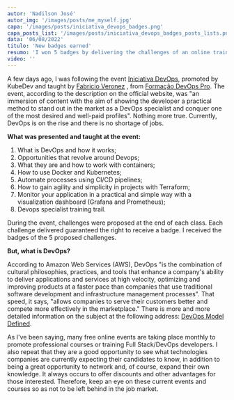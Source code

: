 ```yaml
---
autor: 'Nadilson José'
autor_img: '/images/posts/me_myself.jpg'
capa: '/images/posts/iniciativa_devops_badges.png'
capa_posts_list: '/images/posts/iniciativa_devops_badges_posts_lists.png'
data: '06/08/2022'
titulo: 'New badges earned'
resumo: 'I won 5 badges by delivering the challenges of an online training, the Iniciativa DevOps.'
video: ''
---
```


A few days ago, I was following the event [Iniciativa DevOps](https://iniciativadevops.com.br/), promoted by KubeDev and taught by [Fabricio Veronez](https://www.linkedin.com/in/fabricioveronez) , from [Formação DevOps Pro](https://www.linkedin.com/company/devopspro/). The event, according to the description on the official website, was "an immersion of content with the aim of showing the developer a practical method to stand out in the market as a DevOps specialist and conquer one of the most desired and well-paid profiles". Nothing more true. Currently, DevOps is on the rise and there is no shortage of jobs.

**What was presented and taught at the event:**

1. What is DevOps and how it works;
2. Opportunities that revolve around Devops;
3. What they are and how to work with containers;
4. How to use Docker and Kubernetes;
5. Automate processes using CI/CD pipelines;
6. How to gain agility and simplicity in projects with Terraform;
7. Monitor your application in a practical and simple way with a visualization dashboard (Grafana and Prometheus);
8. Devops specialist training trail.

During the event, challenges were proposed at the end of each class. Each challenge delivered guaranteed the right to receive a badge. I received the badges of the 5 proposed challenges.

**But, what is DevOps?**

According to Amazon Web Services (AWS), DevOps "is the combination of cultural philosophies, practices, and tools that enhance a company's ability to deliver applications and services at high velocity, optimizing and improving products at a faster pace than companies that use traditional software development and infrastructure management processes". That speed, it says, "allows companies to serve their customers better and compete more effectively in the marketplace." There is more and more detailed information on the subject at the following address: [DevOps Model Defined](https://aws.amazon.com/devops/what-is-devops/).

As I've been saying, many free online events are taking place monthly to promote professional courses or training Full Stack/DevOps developers. I also repeat that they are a good opportunity to see what technologies companies are currently expecting their candidates to know, in addition to being a great opportunity to network and, of course, expand their own knowledge. It always occurs to offer discounts and other advantages for those interested. Therefore, keep an eye on these current events and courses so as not to be left behind in the job market.
